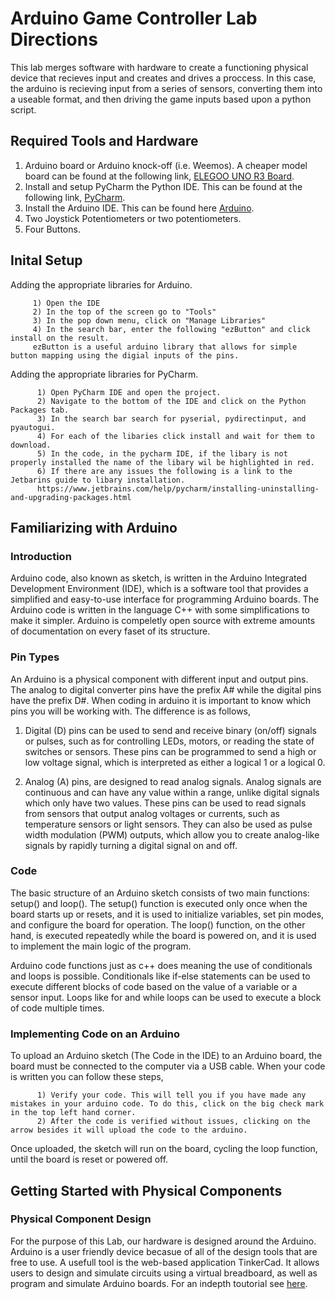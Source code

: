 # Arduino Game Controller Lab Directions

This lab merges software with hardware to create a functioning physical device that recieves input and creates and drives a proccess. In this case, the arduino is recieving input from a series of sensors, converting them into a useable format, and then driving the game inputs based upon a python script. 

## Required Tools and Hardware
  1)  Arduino board or Arduino knock-off (i.e. Weemos). A cheaper model board can be found at the following link,
          [ELEGOO UNO R3 Board](https://www.amazon.com/ELEGOO-Board-ATmega328P-ATMEGA16U2-Compliant/dp/B01EWOE0UU/ref=asc_df_B01EWOE0UU/?tag=hyprod-20&linkCode=df0&hvadid=309751315916&hvpos=&hvnetw=g&hvrand=3132673754217622362&hvpone=&hvptwo=&hvqmt=&hvdev=c&hvdvcmdl=&hvlocint=&hvlocphy=9003488&hvtargid=pla-455309014075&psc=1&tag=&ref=&adgrpid=67183599252&hvpone=&hvptwo=&hvadid=309751315916&hvpos=&hvnetw=g&hvrand=3132673754217622362&hvqmt=&hvdev=c&hvdvcmdl=&hvlocint=&hvlocphy=9003488&hvtargid=pla-455309014075).
  2)  Install and setup PyCharm the Python IDE. This can be found at the following link, [PyCharm](https://www.jetbrains.com/pycharm/).
  3)  Install the Arduino IDE. This can be found here [Arduino](https://www.arduino.cc/en/software).
  4)  Two Joystick Potentiometers or two potentiometers.
  5)  Four Buttons.  
## Inital Setup 

Adding the appropriate libraries for Arduino. 

         1) Open the IDE
         2) In the top of the screen go to "Tools" 
         3) In the pop down menu, click on "Manage Libraries"
         4) In the search bar, enter the following "ezButton" and click install on the result.
         ezButton is a useful arduino library that allows for simple button mapping using the digial inputs of the pins. 

Adding the appropriate libraries for PyCharm. 

          1) Open PyCharm IDE and open the project.
          2) Navigate to the bottom of the IDE and click on the Python Packages tab.
          3) In the search bar search for pyserial, pydirectinput, and pyautogui.
          4) For each of the libaries click install and wait for them to download.
          5) In the code, in the pycharm IDE, if the libary is not properly installed the name of the libary wil be highlighted in red.
          6) If there are any issues the following is a link to the Jetbarins guide to libary installation.
          https://www.jetbrains.com/help/pycharm/installing-uninstalling-and-upgrading-packages.html


## Familiarizing with Arduino
### Introduction 
Arduino code, also known as sketch, is written in the Arduino Integrated Development Environment (IDE), which is a software tool that provides a simplified and easy-to-use interface for programming Arduino boards. The Arduino code is written in the language C++ with some simplifications to make it simpler. Arduino is compeletly open source with extreme amounts of documentation on every faset of its structure. 

### Pin Types 
An Arduino is a physical component with different input and output pins. The analog to digital converter pins have the prefix A# while the digital pins have the prefix D#. When coding in arduino it is important to know which pins you will be working with. The difference is as follows, 

1) Digital (D) pins can be used to send and receive binary (on/off) signals or pulses, such as for controlling LEDs, motors, or reading the state of switches or sensors. These pins can be programmed to send a high or low voltage signal, which is interpreted as either a logical 1 or a logical 0.

2) Analog (A) pins, are designed to read analog signals. Analog signals are continuous and can have any value within a range, unlike digital signals which only have two values. These pins can be used to read signals from sensors that output analog voltages or currents, such as temperature sensors or light sensors. They can also be used as pulse width modulation (PWM) outputs, which allow you to create analog-like signals by rapidly turning a digital signal on and off.

### Code       
The basic structure of an Arduino sketch consists of two main functions: setup() and loop(). The setup() function is executed only once when the board starts up or resets, and it is used to initialize variables, set pin modes, and configure the board for operation. The loop() function, on the other hand, is executed repeatedly while the board is powered on, and it is used to implement the main logic of the program.

Arduino code functions just as c++ does meaning the use of conditionals and loops is possible. Conditionals like if-else statements can be used to execute different blocks of code based on the value of a variable or a sensor input. Loops like for and while loops can be used to execute a block of code multiple times.

### Implementing Code on an Arduino 
To upload an Arduino sketch (The Code in the IDE) to an Arduino board, the board must be connected to the computer via a USB cable. When your code is written you can follow these steps,

          1) Verify your code. This will tell you if you have made any mistakes in your arduino code. To do this, click on the big check mark in the top left hand corner. 
          2) After the code is verified without issues, clicking on the arrow besides it will upload the code to the arduino. 
          
Once uploaded, the sketch will run on the board, cycling the loop function, until the board is reset or powered off.

## Getting Started with Physical Components 
### Physical Component Design
For the purpose of this Lab, our hardware is designed around the Arduino. Arduino is a user friendly device becasue of all of the design tools that are free to use. A usefull tool is the web-based application TinkerCad. It allows users to design and simulate circuits using a virtual breadboard, as well as program and simulate Arduino boards. For an indepth toutorial see [here](https://www.youtube.com/watch?v=Z_D-hXzbY_4). 


